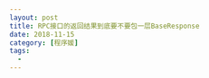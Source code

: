 ```yaml
---
layout: post
title: RPC接口的返回结果到底要不要包一层BaseResponse
date: 2018-11-15
category: [程序媛]
tags:
  - 
---
```

